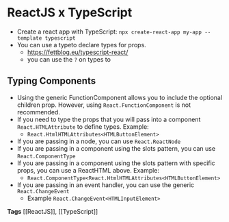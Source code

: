 # ReactJS x TypeScript

- Create a react app with TypeScript: `npx create-react-app my-app --template typescript`
- You can use a typeto declare types for props.
  - https://fettblog.eu/typescript-react/
  - you can use the `?` on types to

## Typing Components

- Using the generic FunctionComponent allows you to include the optional children prop. However, using `React.FunctionComponent` is not recommended.
- If you need to type the props that you will pass into a component `React.HTMLAttribute` to define types. Example:
  - `React.HtmlHTMLAttributes<HTMLButtonElement>`
- If you are passing in a node, you can use `React.ReactNode`
- If you are passing in a component using the slots pattern, you can use `React.ComponentType`
- If you are passing in a component using the slots pattern with specific props, you can use a ReactHTML above. Example:
  - `React.ComponentType<React.HtmlHTMLAttributes<HTMLButtonElement>`
- If you are passing in an event handler, you can use the generic `React.ChangeEvent`
  - Example `React.ChangeEvent<HTMLInputElement>`

**Tags** [[ReactJS]], [[TypeScript]]

